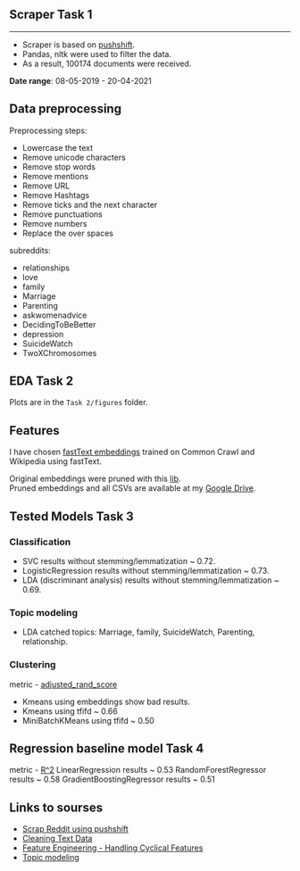 ## Scraper Task 1
-------------------------------
- Scraper is based on [pushshift](https://github.com/pushshift/api).
- Pandas, nltk were used to filter the data.
- As a result, 100174 documents were received.

__Date range__: 08-05-2019 - 20-04-2021

## Data preprocessing

Preprocessing steps:
- Lowercase the text
- Remove unicode characters
- Remove stop words
- Remove mentions
- Remove URL
- Remove Hashtags
- Remove ticks and the next character
- Remove punctuations
- Remove numbers
- Replace the over spaces

subreddits:
 - relationships
 - love
 - family
 - Marriage
 - Parenting
 - askwomenadvice
 - DecidingToBeBetter
 - depression
 - SuicideWatch
 - TwoXChromosomes

## EDA Task 2
Plots are in the `Task 2/figures` folder.  

## Features

I have chosen [fastText embeddings](https://fasttext.cc/docs/en/crawl-vectors.html) trained on Common Crawl and Wikipedia using fastText.

Original embeddings were pruned with this [lib](https://github.com/avidale/compress-fasttext).  
Pruned embeddings and all CSVs are available at my [Google Drive](https://drive.google.com/drive/folders/1fsIFOXNKdIvJV6pms2Vtr31b9q5U9xws?usp=sharing).  

## Tested Models Task 3

### Classification
 - SVC results without stemming/lemmatization ~ 0.72.  
 - LogisticRegression results without stemming/lemmatization ~ 0.73.  
 - LDA (discriminant analysis) results without stemming/lemmatization ~ 0.69.  

### Topic modeling
- LDA catched topics: Marriage, family, SuicideWatch, Parenting, relationship.

### Clustering
metric - [adjusted_rand_score](https://scikit-learn.org/stable/modules/generated/sklearn.metrics.adjusted_rand_score.html)
 - Kmeans using embeddings show bad results.
 - Kmeans using tfifd ~ 0.66 
 - MiniBatchKMeans using tfifd ~ 0.50
 
 ## Regression baseline model Task 4
 metric - [R^2](https://scikit-learn.org/stable/modules/generated/sklearn.metrics.r2_score.html)
 LinearRegression results ~ 0.53
 RandomForestRegressor results ~ 0.58
 GradientBoostingRegressor results ~ 0.51
 
 ## Links to sourses
- [Scrap Reddit using pushshift](https://medium.com/@pasdan/how-to-scrap-reddit-using-pushshift-io-via-python-a3ebcc9b83f4)
- [Cleaning Text Data](https://towardsdatascience.com/cleaning-text-data-with-python-b69b47b97b76)
- [Feature Engineering - Handling Cyclical Features](http://blog.davidkaleko.com/feature-engineering-cyclical-features.html)
- [Topic modeling](https://webdevblog.ru/tematicheskoe-modelirovanie-s-pomoshhju-gensim-python/)